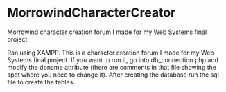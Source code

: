 # MorrowindCharacterCreator
Morrowind character creation forum I made for my Web Systems final project

Ran using XAMPP. This is a character creation forum I made for my Web Systems final project. If you want to run it, go into db_connection.php
and modify the dbname attribute (there are comments in that file showing the spot where you need to change it). After creating the database
run the sql file to create the tables.
